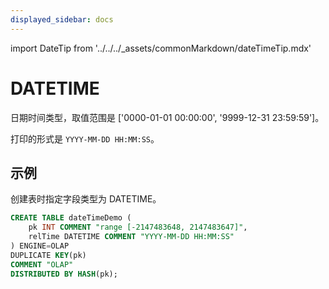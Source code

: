 ```yaml
---
displayed_sidebar: docs
---
```


import DateTip from '../../../_assets/commonMarkdown/dateTimeTip.mdx'

# DATETIME

日期时间类型，取值范围是 ['0000-01-01 00:00:00', '9999-12-31 23:59:59']。

<DateTip />

打印的形式是 `YYYY-MM-DD HH:MM:SS`。

## 示例

创建表时指定字段类型为 DATETIME。

```sql
CREATE TABLE dateTimeDemo (
    pk INT COMMENT "range [-2147483648, 2147483647]",
    relTime DATETIME COMMENT "YYYY-MM-DD HH:MM:SS"
) ENGINE=OLAP 
DUPLICATE KEY(pk)
COMMENT "OLAP"
DISTRIBUTED BY HASH(pk);
```
